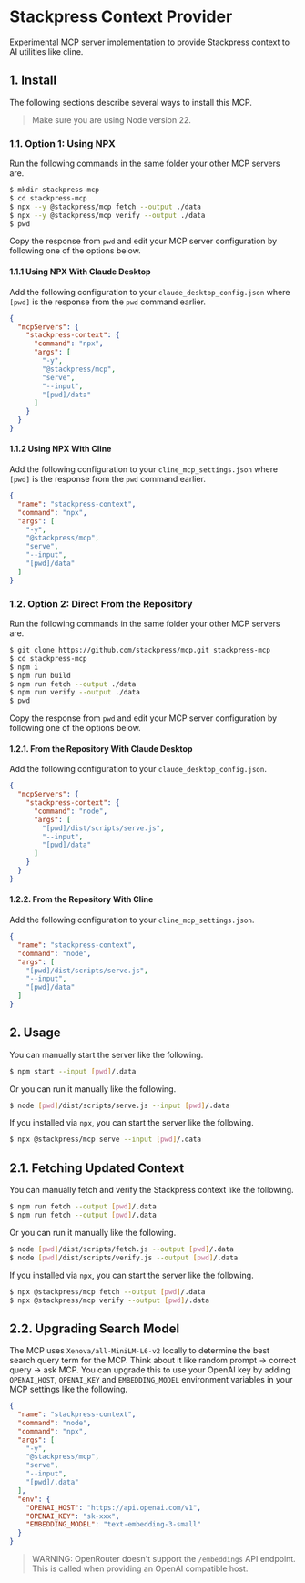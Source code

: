 # Stackpress Context Provider

Experimental MCP server implementation to provide Stackpress context to AI utilities like cline.

## 1. Install

The following sections describe several ways to install this MCP.

> Make sure you are using Node version 22.

### 1.1. Option 1: Using NPX

Run the following commands in the same folder your other MCP servers are.

```bash
$ mkdir stackpress-mcp
$ cd stackpress-mcp
$ npx --y @stackpress/mcp fetch --output ./data
$ npx --y @stackpress/mcp verify --output ./data
$ pwd
```

Copy the response from `pwd` and edit your MCP server configuration by following one of the options below.

#### 1.1.1 Using NPX With Claude Desktop

Add the following configuration to your `claude_desktop_config.json` where `[pwd]` is the response from the `pwd` command earlier.

```json
{
  "mcpServers": {
    "stackpress-context": {
      "command": "npx",
      "args": [ 
        "-y", 
        "@stackpress/mcp", 
        "serve", 
        "--input", 
        "[pwd]/data" 
      ]
    }
  }
}
```

#### 1.1.2 Using NPX With Cline

Add the following configuration to your `cline_mcp_settings.json` where `[pwd]` is the response from the `pwd` command earlier.

```json
{
  "name": "stackpress-context",
  "command": "npx",
  "args": [ 
    "-y", 
    "@stackpress/mcp", 
    "serve", 
    "--input", 
    "[pwd]/data" 
  ]
}
```

### 1.2. Option 2: Direct From the Repository

Run the following commands in the same folder your other MCP servers are.

```bash
$ git clone https://github.com/stackpress/mcp.git stackpress-mcp
$ cd stackpress-mcp
$ npm i
$ npm run build
$ npm run fetch --output ./data
$ npm run verify --output ./data
$ pwd
```

Copy the response from `pwd` and edit your MCP server configuration by following one of the options below.

#### 1.2.1. From the Repository With Claude Desktop

Add the following configuration to your `claude_desktop_config.json`.

```json
{
  "mcpServers": {
    "stackpress-context": {
      "command": "node",
      "args": [ 
        "[pwd]/dist/scripts/serve.js", 
        "--input", 
        "[pwd]/data" 
      ]
    }
  }
}
```

#### 1.2.2. From the Repository With Cline

Add the following configuration to your `cline_mcp_settings.json`.

```json
{
  "name": "stackpress-context",
  "command": "node",
  "args": [ 
    "[pwd]/dist/scripts/serve.js", 
    "--input", 
    "[pwd]/data" 
  ]
}
```

## 2. Usage

You can manually start the server like the following.

```bash
$ npm start --input [pwd]/.data
```

Or you can run it manually like the following.

```bash
$ node [pwd]/dist/scripts/serve.js --input [pwd]/.data
```

If you installed via `npx`, you can start the server like the following.

```bash
$ npx @stackpress/mcp serve --input [pwd]/.data
```

## 2.1. Fetching Updated Context

You can manually fetch and verify the Stackpress context like the following.

```bash
$ npm run fetch --output [pwd]/.data
$ npm run fetch --output [pwd]/.data
```

Or you can run it manually like the following.

```bash
$ node [pwd]/dist/scripts/fetch.js --output [pwd]/.data
$ node [pwd]/dist/scripts/verify.js --output [pwd]/.data
```

If you installed via `npx`, you can start the server like the following.

```bash
$ npx @stackpress/mcp fetch --output [pwd]/.data
$ npx @stackpress/mcp verify --output [pwd]/.data
```

## 2.2. Upgrading Search Model

The MCP uses `Xenova/all-MiniLM-L6-v2` locally to determine the best search query term for the MCP. Think about it like random prompt → correct query → ask MCP. You can upgrade this to use your OpenAI key by adding `OPENAI_HOST`, `OPENAI_KEY` and `EMBEDDING_MODEL` environment variables in your MCP settings like the following.

```json
{
  "name": "stackpress-context",
  "command": "node",
  "command": "npx",
  "args": [ 
    "-y", 
    "@stackpress/mcp", 
    "serve", 
    "--input", 
    "[pwd]/.data" 
  ],
  "env": {
    "OPENAI_HOST": "https://api.openai.com/v1",
    "OPENAI_KEY": "sk-xxx",
    "EMBEDDING_MODEL": "text-embedding-3-small"
  }
}
```

> WARNING: OpenRouter doesn't support the `/embeddings` API endpoint. This is called when providing an OpenAI compatible host.